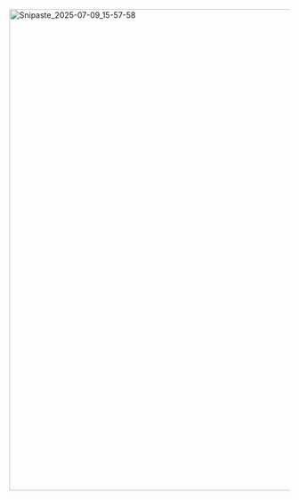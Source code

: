 <img width="864" alt="Snipaste_2025-07-09_15-57-58" src="https://github.com/user-attachments/assets/6c294205-4aca-4ede-8966-176ebbf02f54" />
